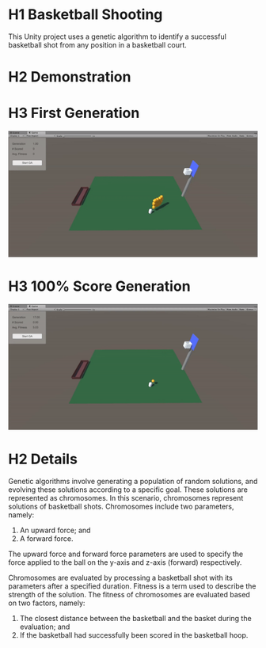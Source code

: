# H1 Basketball Shooting

This Unity project uses a genetic algorithm to identify a successful basketball shot from any position in a basketball court.

# H2 Demonstration

# H3 First Generation

![First Generation Demo](demo/demo1.gif)

# H3 100% Score Generation

![100% Score Generation Demo](demo/demo2.gif)

# H2 Details

Genetic algorithms involve generating a population of random solutions, and evolving these solutions according to a specific goal. These solutions are represented as chromosomes. In this scenario, chromosomes represent solutions of basketball shots. Chromosomes include two parameters, namely:

1. An upward force; and
2. A forward force.

The upward force and forward force parameters are used to specify the force applied to the ball on the y-axis and z-axis (forward) respectively.

Chromosomes are evaluated by processing a basketball shot with its parameters after a specified duration. Fitness is a term used to describe the strength of the solution. The fitness of chromosomes are evaluated based on two factors, namely:

1. The closest distance between the basketball and the basket during the evaluation; and
2. If the basketball had successfully been scored in the basketball hoop.
